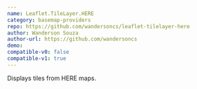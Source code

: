 ```yaml
---
name: Leaflet.TileLayer.HERE
category: basemap-providers
repo: https://github.com/wandersoncs/leaflet-tilelayer-here
author: Wanderson Souza
author-url: https://github.com/wandersoncs
demo: 
compatible-v0: false
compatible-v1: true
---
```


Displays tiles from HERE maps.
